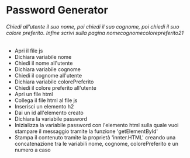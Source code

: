 # Password Generator

###### Chiedi all’utente il suo nome, poi chiedi il suo cognome, poi chiedi il suo colore preferito. Infine scrivi sulla pagina nomecognomecolorepreferito21


- Apri il file js
- Dichiara variabile nome
- Chiedi il nome all'utente
- Dichiara variabile cognome
- Chiedi il cognome all'utente
- Dichiara variabile colorePreferito
- Chiedi il colore preferito all'utente
- Apri un file html
- Collega il file html al file js
- Inserisci un elemento h2 
- Dai un id all'elemento creato
- Dichiara la variabile password 
- Inizializza la variabile password con l'elemento html sulla quale vuoi stampare il messaggio tramite la funzione 'getElementById'
- Stampa il contenuto tramite la proprietà 'innter.HTML' creando una concatenazione tra le variabili nome, cognome, colorePreferito e un numero a caso 
